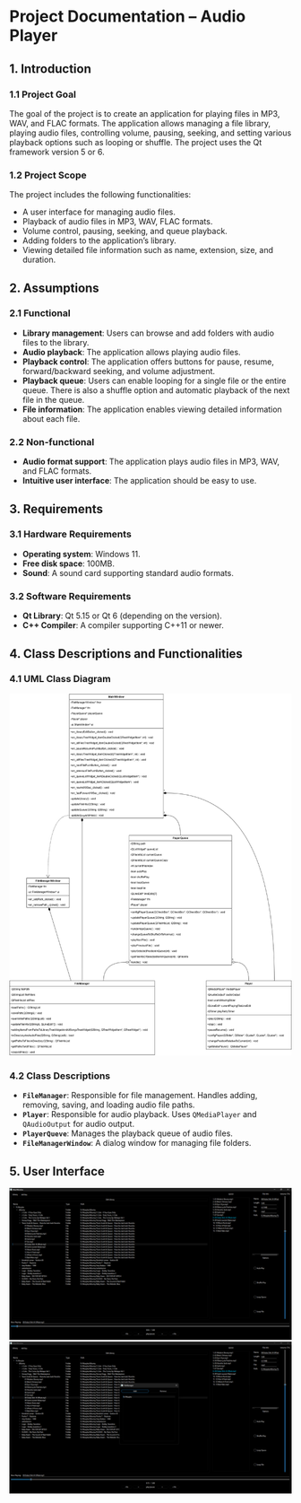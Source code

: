 # Project Documentation – Audio Player

## 1. Introduction

### 1.1 Project Goal

The goal of the project is to create an application for playing files in MP3, WAV, and FLAC formats. The application allows managing a file library, playing audio files, controlling volume, pausing, seeking, and setting various playback options such as looping or shuffle. The project uses the Qt framework version 5 or 6.

### 1.2 Project Scope

The project includes the following functionalities:

* A user interface for managing audio files.
* Playback of audio files in MP3, WAV, FLAC formats.
* Volume control, pausing, seeking, and queue playback.
* Adding folders to the application’s library.
* Viewing detailed file information such as name, extension, size, and duration.

## 2. Assumptions

### 2.1 Functional

* **Library management**: Users can browse and add folders with audio files to the library.
* **Audio playback**: The application allows playing audio files.
* **Playback control**: The application offers buttons for pause, resume, forward/backward seeking, and volume adjustment.
* **Playback queue**: Users can enable looping for a single file or the entire queue. There is also a shuffle option and automatic playback of the next file in the queue.
* **File information**: The application enables viewing detailed information about each file.

### 2.2 Non-functional

* **Audio format support**: The application plays audio files in MP3, WAV, and FLAC formats.
* **Intuitive user interface**: The application should be easy to use.

## 3. Requirements

### 3.1 Hardware Requirements

* **Operating system**: Windows 11.
* **Free disk space**: 100MB.
* **Sound**: A sound card supporting standard audio formats.

### 3.2 Software Requirements

* **Qt Library**: Qt 5.15 or Qt 6 (depending on the version).
* **C++ Compiler**: A compiler supporting C++11 or newer.

## 4. Class Descriptions and Functionalities

### 4.1 UML Class Diagram

![Class Structure](DiagramKlas.png)

### 4.2 Class Descriptions

* **`FileManager`**: Responsible for file management. Handles adding, removing, saving, and loading audio file paths.
* **`Player`**: Responsible for audio playback. Uses `QMediaPlayer` and `QAudioOutput` for audio output.
* **`PlayerQueve`**: Manages the playback queue of audio files.
* **`FileManagerWindow`**: A dialog window for managing file folders.

## 5. User Interface

![Class Structure](OdtwarzaczPlikowAudioZrzutEkranu.png)
![Class Structure](OdtwarzaczPlikowAudioZrzutEkranu2.png)

